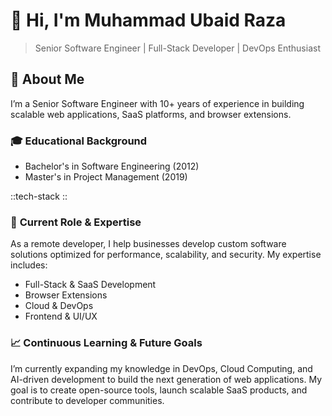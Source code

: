 # 👋 Hi, I'm Muhammad Ubaid Raza

> Senior Software Engineer | Full-Stack Developer | DevOps Enthusiast

## 🚀 **About Me**

I’m a Senior Software Engineer with 10+ years of experience in building scalable web applications, SaaS platforms, and browser extensions.

### 🎓 **Educational Background**

- Bachelor's in Software Engineering (2012)
- Master's in Project Management (2019)

::tech-stack
::

### 💼 **Current Role & Expertise**

As a remote developer, I help businesses develop custom software solutions optimized for performance, scalability, and security. My expertise includes:

- Full-Stack & SaaS Development
- Browser Extensions
- Cloud & DevOps
- Frontend & UI/UX

### 📈 **Continuous Learning & Future Goals**

I’m currently expanding my knowledge in DevOps, Cloud Computing, and AI-driven development to build the next generation of web applications. My goal is to create open-source tools, launch scalable SaaS products, and contribute to developer communities.

